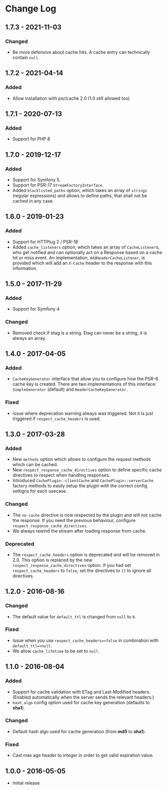 # Change Log

## 1.7.3 - 2021-11-03

### Changed

- Be more defensive about cache hits. A cache entry can technically contain `null`.

## 1.7.2 - 2021-04-14

### Added

- Allow installation with psr/cache 2.0 (1.0 still allowed too)

## 1.7.1 - 2020-07-13

### Added

- Support for PHP 8

## 1.7.0 - 2019-12-17

### Added

* Support for Symfony 5.
* Support for PSR-17 `StreamFactoryInterface`.
* Added `blacklisted_paths` option, which takes an array of `strings` (regular expressions) and allows to define paths, that shall not be cached in any case.

## 1.6.0 - 2019-01-23

### Added

* Support for HTTPlug 2 / PSR-18
* Added `cache_listeners` option, which takes an array of `CacheListener`s, who get notified and can optionally act on a Response based on a cache hit or miss event. An implementation, `AddHeaderCacheListener`, is provided which will add an `X-Cache` header to the response with this information.

## 1.5.0 - 2017-11-29

### Added

* Support for Symfony 4

### Changed

* Removed check if etag is a string. Etag can never be a string, it is always an array.

## 1.4.0 - 2017-04-05

### Added

- `CacheKeyGenerator` interface that allow you to configure how the PSR-6 cache key is created. There are two implementations
of this interface: `SimpleGenerator` (default) and `HeaderCacheKeyGenerator`.

### Fixed

- Issue where deprecation warning always was triggered. Not it is just triggered if `respect_cache_headers` is used.

## 1.3.0 - 2017-03-28

### Added

- New `methods` option which allows to configure the request methods which can be cached.
- New `respect_response_cache_directives` option to define specific cache directives to respect when handling responses.
- Introduced `CachePlugin::clientCache` and `CachePlugin::serverCache` factory methods to easily setup the plugin with
  the correct config settigns for each usecase.

### Changed

- The `no-cache` directive is now respected by the plugin and will not cache the response. If you need the previous behaviour, configure `respect_response_cache_directives`.
- We always rewind the stream after loading response from cache.

### Deprecated

- The `respect_cache_headers` option is deprecated and will be removed in 2.0. This option is replaced by the new `respect_response_cache_directives` option.
  If you had set `respect_cache_headers` to `false`, set the directives to `[]` to ignore all directives.


## 1.2.0 - 2016-08-16

### Changed

- The default value for `default_ttl` is changed from `null` to `0`.

### Fixed

- Issue when you use `respect_cache_headers=>false` in combination with `default_ttl=>null`.
- We allow `cache_lifetime` to be set to `null`.


## 1.1.0 - 2016-08-04

### Added

- Support for cache validation with ETag and Last-Modified headers. (Enabled automatically when the server sends the relevant headers.)
- `hash_algo` config option used for cache key generation (defaults to **sha1**).

### Changed

- Default hash algo used for cache generation (from **md5** to **sha1**).

### Fixed

- Cast max age header to integer in order to get valid expiration value.


## 1.0.0 - 2016-05-05

- Initial release
